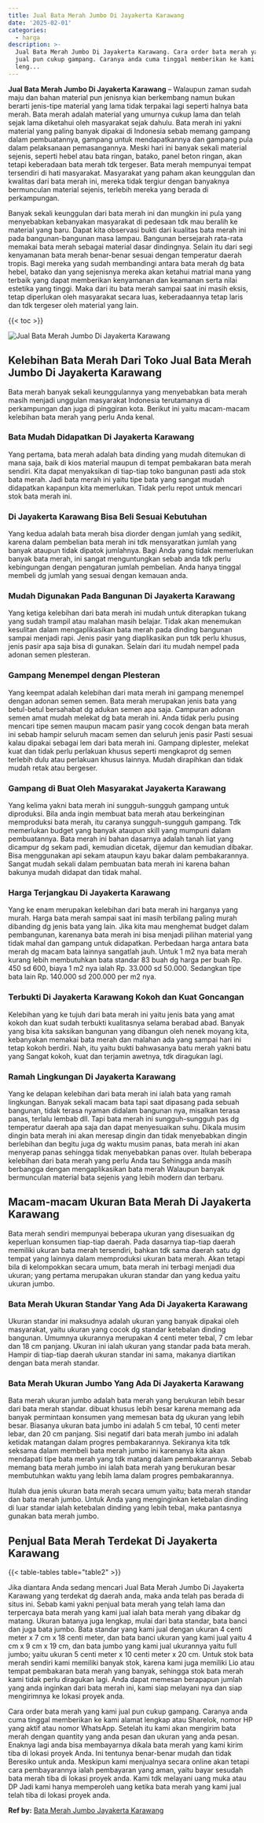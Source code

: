 ```yaml
---
title: Jual Bata Merah Jumbo Di Jayakerta Karawang
date: '2025-02-01'
categories:
  - harga
description: >-
  Jual Bata Merah Jumbo Di Jayakerta Karawang. Cara order bata merah yang kami
  jual pun cukup gampang. Caranya anda cuma tinggal memberikan ke kami alamat
  leng...
---
```


**Jual Bata Merah Jumbo Di Jayakerta Karawang** – Walaupun zaman sudah maju dan bahan material pun jenisnya kian berkembang namun bukan berarti jenis-tipe material yang lama tidak terpakai lagi seperti halnya bata merah. Bata merah adalah material yang umurnya cukup lama dan telah sejak lama diketahui oleh masyarakat sejak dahulu. Bata merah ini yakni material yang paling banyak dipakai di Indonesia sebab memang gampang dalam pembuatannya, gampang untuk mendapatkannya dan gampang pula dalam pelaksanaan pemasangannya. Meski hari ini banyak sekali material sejenis, seperti hebel atau bata ringan, batako, panel beton ringan, akan tetapi keberadaan bata merah tdk tergeser. Bata merah mempunyai tempat tersendiri di hati masyarakat. Masyarakat yang paham akan keunggulan dan kwalitas dari bata merah ini, mereka tidak tergiur dengan banyaknya bermunculan material sejenis, terlebih mereka yang berada di perkampungan.

Banyak sekali keunggulan dari bata merah ini dan mungkin ini pula yang menyebabkan kebanyakan masyarakat di pedesaan tdk mau beralih ke material yang baru. Dapat kita observasi bukti dari kualitas bata merah ini pada bangunan-bangunan masa lampau. Bangunan bersejarah rata-rata memakai bata merah sebagai material dasar dindingnya. Selain itu dari segi kenyamanan bata merah benar-benar sesuai dengan temperatur daerah tropis. Bagi mereka yang sudah membandingi antara bata merah dg bata hebel, batako dan yang sejenisnya mereka akan ketahui matrial mana yang terbaik yang dapat memberikan kenyamanan dan keamanan serta nilai estetika yang tinggi. Maka dari itu bata merah sampai saat ini masih eksis, tetap diperlukan oleh masyarakat secara luas, keberadaannya tetap laris dan tdk tergeser oleh material yang lain.

{{< toc >}}

![Jual Bata Merah Jumbo Di Jayakerta Karawang](/images/jual-bata-merah-20.png)

## Kelebihan Bata Merah Dari Toko Jual Bata Merah Jumbo Di Jayakerta Karawang

Bata merah banyak sekali keunggulannya yang menyebabkan bata merah masih menjadi unggulan masyarakat Indonesia terutamanya di perkampungan dan juga di pinggiran kota. Berikut ini yaitu macam-macam kelebihan bata merah yang perlu Anda kenal.

### Bata Mudah Didapatkan Di Jayakerta Karawang

Yang pertama, bata merah adalah bata dinding yang mudah ditemukan di mana saja, baik di kios material maupun di tempat pembakaran bata merah sendiri. Kita dapat menyaksikan di tiap-tiap toko bangunan pasti ada stok bata merah. Jadi bata merah ini yaitu tipe bata yang sangat mudah didapatkan kapanpun kita memerlukan. Tidak perlu repot untuk mencari stok bata merah ini.

### Di Jayakerta Karawang Bisa Beli Sesuai Kebutuhan

Yang kedua adalah bata merah bisa diorder dengan jumlah yang sedikit, karena dalam pembelian bata merah ini tdk mensyaratkan jumlah yang banyak ataupun tidak dipatok jumlahnya. Bagi Anda yang tidak memerlukan banyak bata merah, ini sangat menguntungkan sebab anda tdk perlu kebingungan dengan pengaturan jumlah pembelian. Anda hanya tinggal membeli dg jumlah yang sesuai dengan kemauan anda.

### Mudah Digunakan Pada Bangunan Di Jayakerta Karawang

Yang ketiga kelebihan dari bata merah ini mudah untuk diterapkan tukang yang sudah trampil atau malahan masih belajar. Tidak akan menemukan kesulitan dalam mengaplikasikan bata merah pada dinding bangunan sampai menjadi rapi. Jenis pasir yang diaplikasikan pun tdk perlu khusus, jenis pasir apa saja bisa di gunakan. Selain dari itu mudah nempel pada adonan semen plesteran.

### Gampang Menempel dengan Plesteran

Yang keempat adalah kelebihan dari mata merah ini gampang menempel dengan adonan semen semen. Bata merah merupakan jenis bata yang betul-betul bersahabat dg adukan semen apa saja. Campuran adonan semen amat mudah melekat dg bata merah ini. Anda tidak perlu pusing mencari tipe semen maupun macam pasir yang cocok dengan bata merah ini sebab hampir seluruh macam semen dan seluruh jenis pasir Pasti sesuai kalau dipakai sebagai lem dari bata merah ini. Gampang diplester, melekat kuat dan tidak perlu perlakuan khusus seperti mengkaprot dg semen terlebih dulu atau perlakuan khusus lainnya. Mudah dirapihkan dan tidak mudah retak atau bergeser.

### Gampang di Buat Oleh Masyarakat Jayakerta Karawang

Yang kelima yakni bata merah ini sungguh-sungguh gampang untuk diproduksi. Bila anda ingin membuat bata merah atau berkeinginan memproduksi bata merah, itu caranya sungguh-sungguh gampang. Tdk memerlukan budget yang banyak ataupun skill yang mumpuni dalam pembuatannya. Bata merah ini bahan dasarnya adalah tanah liat yang dicampur dg sekam padi, kemudian dicetak, dijemur dan kemudian dibakar. Bisa menggunakan api sekam ataupun kayu bakar dalam pembakarannya. Sangat mudah sekali dalam pembuatan bata merah ini karena bahan bakunya mudah didapat dan tidak mahal.

### Harga Terjangkau Di Jayakerta Karawang

Yang ke enam merupakan kelebihan dari bata merah ini harganya yang murah. Harga bata merah sampai saat ini masih terbilang paling murah dibanding dg jenis bata yang lain. Jika kita mau menghemat budget dalam pembangunan, karenanya bata merah ini bisa menjadi pilihan material yang tidak mahal dan gampang untuk didapatkan. Perbedaan harga antara bata merah dg macam bata lainnya sangatlah jauh. Untuk 1 m2 nya bata merah kurang lebih membutuhkan bata standar 83 buah dg harga per buah Rp. 450 sd 600, biaya 1 m2 nya ialah Rp. 33.000 sd 50.000. Sedangkan tipe bata lain Rp. 140.000 sd 200.000 per m2 nya.

### Terbukti Di Jayakerta Karawang Kokoh dan Kuat Goncangan

Kelebihan yang ke tujuh dari bata merah ini yaitu jenis bata yang amat kokoh dan kuat sudah terbukti kualitasnya selama berabad abad. Banyak yang bisa kita saksikan bangunan yang dibangun oleh nenek moyang kita, kebanyakan memakai bata merah dan malahan ada yang sampai hari ini tetap kokoh berdiri. Nah, itu yaitu bukti bahwasanya batu merah yakni batu yang Sangat kokoh, kuat dan terjamin awetnya, tdk diragukan lagi.

### Ramah Lingkungan Di Jayakerta Karawang

Yang ke delapan kelebihan dari bata merah ini ialah bata yang ramah lingkungan. Banyak sekali macam bata tapi saat dipasang pada sebuah bangunan, tidak terasa nyaman didalam bangunan nya, misalkan terasa panas, terlalu lembab dll. Tapi bata merah ini sungguh-sungguh pas dg temperatur daerah apa saja dan dapat menyesuaikan suhu. Dikala musim dingin bata merah ini akan meresap dingin dan tidak menyebabkan dingin berlebihan dan begitu juga dg waktu musim panas, bata merah ini akan menyerap panas sehingga tidak menyebabkan panas over. Itulah beberapa kelebihan dari bata merah yang perlu Anda tau Sehingga anda masih berbangga dengan mengaplikasikan bata merah Walaupun banyak bermunculan material bata sejenis yang lebih modern dan terbaru.

## Macam-macam Ukuran Bata Merah Di Jayakerta Karawang

Bata merah sendiri mempunyai beberapa ukuran yang disesuaikan dg keperluan konsumen tiap-tiap daerah. Pada dasarnya tiap-tiap daerah memiliki ukuran bata merah tersendiri, bahkan tdk sama daerah satu dg tempat yang lainnya dalam memproduksi ukuran bata merah. Akan tetapi bila di kelompokkan secara umum, bata merah ini terbagi menjadi dua ukuran; yang pertama merupakan ukuran standar dan yang kedua yaitu ukuran jumbo.

### Bata Merah Ukuran Standar Yang Ada Di Jayakerta Karawang

Ukuran standar ini maksudnya adalah ukuran yang banyak dipakai oleh masyarakat, yaitu ukuran yang cocok dg standar ketebalan dinding bangunan. Umumnya ukurannya merupakan 4 centi meter tebal, 7 cm lebar dan 18 cm panjang. Ukuran ini ialah ukuran yang standar pada bata merah. Hampir di tiap-tiap daerah ukuran standar ini sama, makanya diartikan dengan bata merah standar.

### Bata Merah Ukuran Jumbo Yang Ada Di Jayakerta Karawang

Bata merah ukuran jumbo adalah bata merah yang berukuran lebih besar dari bata merah standar. dibuat khusus lebih besar karena memang ada banyak permintaan konsumen yang memesan bata dg ukuran yang lebih besar. Biasanya ukuran bata jumbo ini adalah 5 cm tebal, 10 centi meter lebar, dan 20 cm panjang. Sisi negatif dari bata merah jumbo ini adalah ketidak matangan dalam progres pembakarannya. Sekiranya kita tdk seksama dalam membeli bata merah jumbo ini karenanya kita akan mendapati tipe bata merah yang tdk matang dalam pembakarannya. Sebab memang bata merah jumbo ini ialah bata merah yang berukuran besar membutuhkan waktu yang lebih lama dalam progres pembakarannya.

Itulah dua jenis ukuran bata merah secara umum yaitu; bata merah standar dan bata merah jumbo. Untuk Anda yang menginginkan ketebalan dinding di luar standar ialah ketebalan dinding yang lebih tebal, maka pantasnya gunakan bata merah jumbo.

## Penjual Bata Merah Terdekat Di Jayakerta Karawang

{{< table-tables table="table2" >}}

Jika diantara Anda sedang mencari Jual Bata Merah Jumbo Di Jayakerta Karawang yang terdekat dg daerah anda, maka anda telah pas berada di situs ini. Sebab kami yakni penjual bata merah yang telah lama dan terpercaya bata merah yang kami jual ialah bata merah yang dibakar dg matang. Ukuran batanya juga lengkap, mulai dari bata standar, bata banci dan juga bata jumbo. Bata standar yang kami jual dengan ukuran 4 centi meter x 7 cm x 18 centi meter, dan bata banci ukuran yang kami jual yaitu 4 cm x 9 cm x 19 cm, dan bata jumbo yang kami jual ukurannya yaitu full jumbo; yaitu ukuran 5 centi meter x 10 centi meter x 20 cm. Untuk stok bata merah sendiri kami memiliki banyak stok, karena kami juga memiliki Lio atau tempat pembakaran bata merah yang banyak, sehingga stok bata merah kami tidak perlu diragukan lagi. Anda dapat memesan berapapun jumlah yang anda inginkan dari bata merah ini, kami siap melayani nya dan siap mengirimnya ke lokasi proyek anda.

Cara order bata merah yang kami jual pun cukup gampang. Caranya anda cuma tinggal memberikan ke kami alamat lengkap atau Sharelok, nomor HP yang aktif atau nomor WhatsApp. Setelah itu kami akan mengirim bata merah dengan quantity yang anda pesan dan ukuran yang anda pesan. Enaknya lagi anda bisa membayarnya dikala bata merah yang kami kirim tiba di lokasi proyek Anda. Ini tentunya benar-benar mudah dan tidak Beresiko untuk anda. Meskipun kami menjualnya secara online akan tetapi cara pembayarannya ialah pembayaran yang aman, yaitu bayar sesudah bata merah tiba di lokasi proyek anda. Kami tdk melayani uang muka atau DP Jadi kami hanya memperoleh uang ketika bata merah yang kami jual telah tiba di lokasi proyek anda.

**Ref by:** [Bata Merah Jumbo Jayakerta Karawang](https://id.wikipedia.org/wiki/Bata)

